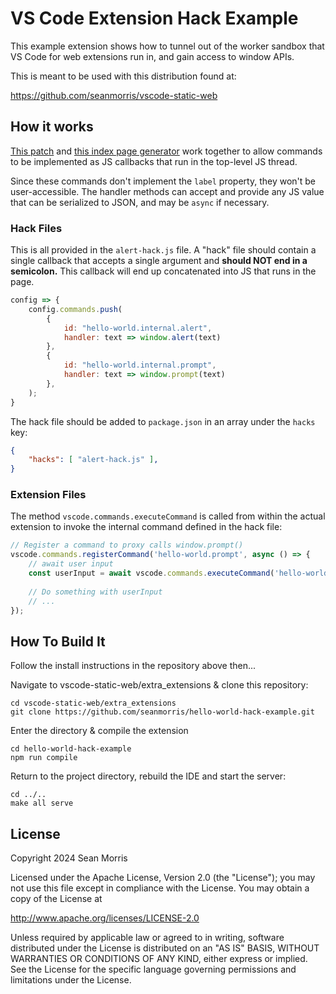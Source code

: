 # VS Code Extension Hack Example

This example extension shows how to tunnel out of the worker sandbox that VS Code for web extensions run in, and gain access to window APIs.

This is meant to be used with this distribution found at:

https://github.com/seanmorris/vscode-static-web

## How it works

[This patch](https://github.com/seanmorris/vscode-static-web/blob/master/patch/vscode.patch) and [this index page generator](https://github.com/seanmorris/vscode-static-web/blob/master/source/index-template.html.php) work together to allow commands to be implemented as JS callbacks that run in the top-level JS thread.

Since these commands don't implement the `label` property, they won't be user-accessible. The handler methods can accept and provide any JS value that can be serialized to JSON, and may be `async` if necessary.

### Hack Files

This is all provided in the `alert-hack.js` file. A "hack" file should contain a single callback that accepts a single argument and **should NOT end in a semicolon.** This callback will end up concatenated into JS that runs in the page.

```javascript
config => {
    config.commands.push(
        {
            id: "hello-world.internal.alert",
            handler: text => window.alert(text)
        },
        {
            id: "hello-world.internal.prompt",
            handler: text => window.prompt(text)
        },
    );
}
```

The hack file should be added to `package.json` in an array under the `hacks` key:

```json
{
    "hacks": [ "alert-hack.js" ],
}
```

### Extension Files

The method `vscode.commands.executeCommand` is called from within the actual extension to invoke the internal command defined in the hack file:

```javascript
// Register a command to proxy calls window.prompt()
vscode.commands.registerCommand('hello-world.prompt', async () => {
    // await user input
    const userInput = await vscode.commands.executeCommand('hello-world.internal.prompt', 'Type some text:');
    
    // Do something with userInput
    // ...
});
```

## How To Build It

Follow the install instructions in the repository above then...

Navigate to vscode-static-web/extra_extensions & clone this repository:

```
cd vscode-static-web/extra_extensions
git clone https://github.com/seanmorris/hello-world-hack-example.git
```

Enter the directory & compile the extension

```
cd hello-world-hack-example
npm run compile
```

Return to the project directory, rebuild the IDE and start the server:

```
cd ../..
make all serve
```

## License

Copyright 2024 Sean Morris

Licensed under the Apache License, Version 2.0 (the "License");
you may not use this file except in compliance with the License.
You may obtain a copy of the License at

http://www.apache.org/licenses/LICENSE-2.0

Unless required by applicable law or agreed to in writing, software
distributed under the License is distributed on an "AS IS" BASIS,
WITHOUT WARRANTIES OR CONDITIONS OF ANY KIND, either express or implied.
See the License for the specific language governing permissions and
limitations under the License.
